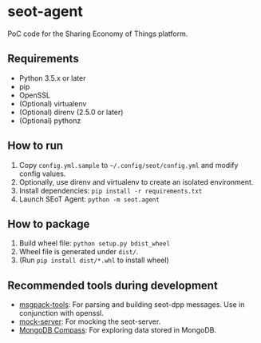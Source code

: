 # seot-agent

PoC code for the Sharing Economy of Things platform.

## Requirements

- Python 3.5.x or later
- pip
- OpenSSL
- (Optional) virtualenv
- (Optional) direnv (2.5.0 or later)
- (Optional) pythonz

## How to run

1. Copy `config.yml.sample` to `~/.config/seot/config.yml` and modify config
   values.
2. Optionally, use direnv and virtualenv to create an isolated environment.
3. Install dependencies: `pip install -r requirements.txt`
4. Launch SEoT Agent: `python -m seot.agent`

## How to package

1. Build wheel file: `python setup.py bdist_wheel`
2. Wheel file is generated under `dist/`.
3. (Run `pip install dist/*.whl` to install wheel)

## Recommended tools during development

- [msgpack-tools](https://github.com/zweifisch/msgpack-tool): For parsing and
    building seot-dpp messages. Use in conjunction with openssl.
- [mock-server](https://github.com/tomashanacek/mock-server): For mocking the
    seot-server.
- [MongoDB Compass](https://www.mongodb.com/products/compass?jmp=docs): For
  exploring data stored in MongoDB.
